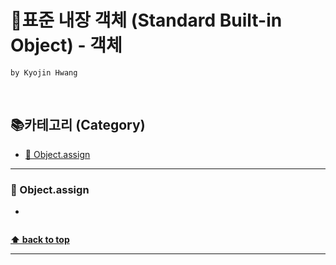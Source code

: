 # 🍔표준 내장 객체 (Standard Built-in Object) - 객체

`by Kyojin Hwang`

<br/>

## 📚카테고리 (Category)

- [📌 Object.assign](#-Object.assign)
<hr/>

### 📌 Object.assign

-

```javascript

```

**[⬆ back to top](#카테고리-category)**

<hr />
<br/>

